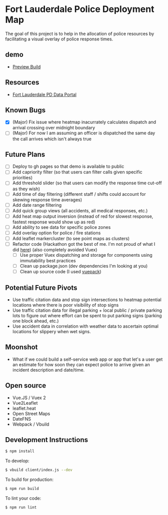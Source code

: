 # Fort Lauderdale Police Deployment Map

The goal of this project is to help in the allocation of police resources by facilitating a visual
overlay of police response times.

## demo
- [Preview Build](https://youanden.github.io/flpd-resource-allocation-suggestions/)

## Resources
- [Fort Lauderdale PD Data Portal](https://fortlauderdale.data.socrata.com/)

## Known Bugs
- [x] (Major) Fix issue where heatmap inacurrately calculates dispatch and arrival crossing over midnight boundary
- [ ] (Major) For now I am assuming an officer is dispatched the same day the call arrives which isn't always true

## Future Plans
- [ ] Deploy to gh pages so that demo is available to public
- [ ] Add capriority filter (so that users can filter calls given specific priorities)
- [ ] Add threshold slider (so that users can modify the response time cut-off as they wish)
- [ ] Add time of day filtering (different staff / shifts could account for skewing response time averages)
- [ ] Add date range filtering
- [ ] Add quick group views (all accidents, all medical responses, etc.)
- [ ] Add heat map output inversion (instead of red for slowest response, fastest response would show up as red)
- [ ] Add ability to see data for specific police zones
- [ ] Add overlay option for police / fire stations
- [ ] Add leaflet markercluster (to see point maps as clusters)
- [ ] Refactor code (Hackathon got the best of me. I'm not proud of what I did [here](https://github.com/youanden/flpd-resource-allocation-suggestions/blob/master/client/components/Map.vue#L62)) (also completely avoided Vuex)
  - [ ] Use proper Vuex dispatching and storage for components using immutability best practices
  - [ ] Clean up package.json (dev dependencies I'm looking at you)
  - [ ] Clean up source code (I used [vuepack](https://github.com/egoist/vuepack))

## Potential Future Pivots
- Use traffic citation data and stop sign intersections to heatmap potential locations where there is poor visibility of stop signs
- Use traffic citation data for illegal parking + local public / private parking lots to figure out where effort can be spent to put parking signs (parking one block ahead, etc.)
- Use accident data in correlation with weather data to ascertain optimal locations for slippery when wet signs.

## Moonshot
- What if we could build a self-service web app or app that let's a user get an estimate for how soon they can expect police to arrive given an incident description and date/time.

## Open source
- Vue.JS / Vuex 2
- Vue2Leaflet
- leaflet.heat
- Open Street Maps
- DateFNS
- Webpack / Vbuild

## Development Instructions

```bash
$ npm install
```

To develop:

```bash
$ vbuild client/index.js --dev
```

To build for production:

```bash
$ npm run build
```

To lint your code:

```bash
$ npm run lint
```
